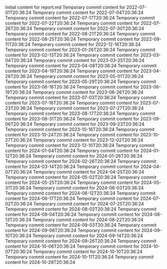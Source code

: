 Initial content for report.md
Temporary commit content for 2022-07-01T20:36:24
Temporary commit content for 2022-07-04T20:36:24
Temporary commit content for 2022-07-17T20:36:24
Temporary commit content for 2022-07-22T20:36:24
Temporary commit content for 2022-07-26T20:36:24
Temporary commit content for 2022-07-30T20:36:24
Temporary commit content for 2022-08-21T20:36:24
Temporary commit content for 2022-08-25T20:36:24
Temporary commit content for 2022-09-11T20:36:24
Temporary commit content for 2022-12-16T20:36:24
Temporary commit content for 2023-01-26T20:36:24
Temporary commit content for 2023-02-13T20:36:24
Temporary commit content for 2023-03-04T20:36:24
Temporary commit content for 2023-03-25T20:36:24
Temporary commit content for 2023-04-08T20:36:24
Temporary commit content for 2023-04-19T20:36:24
Temporary commit content for 2023-04-28T20:36:24
Temporary commit content for 2023-05-01T20:36:24
Temporary commit content for 2023-05-29T20:36:24
Temporary commit content for 2023-06-16T20:36:24
Temporary commit content for 2023-06-19T20:36:24
Temporary commit content for 2023-06-26T20:36:24
Temporary commit content for 2023-07-03T20:36:24
Temporary commit content for 2023-07-16T20:36:24
Temporary commit content for 2023-07-23T20:36:24
Temporary commit content for 2023-07-27T20:36:24
Temporary commit content for 2023-08-17T20:36:24
Temporary commit content for 2023-08-31T20:36:24
Temporary commit content for 2023-09-06T20:36:24
Temporary commit content for 2023-09-23T20:36:24
Temporary commit content for 2023-10-16T20:36:24
Temporary commit content for 2023-10-24T20:36:24
Temporary commit content for 2023-10-27T20:36:24
Temporary commit content for 2023-12-02T20:36:24
Temporary commit content for 2023-12-10T20:36:24
Temporary commit content for 2024-01-04T20:36:24
Temporary commit content for 2024-01-12T20:36:24
Temporary commit content for 2024-01-26T20:36:24
Temporary commit content for 2024-02-26T20:36:24
Temporary commit content for 2024-03-14T20:36:24
Temporary commit content for 2024-04-07T20:36:24
Temporary commit content for 2024-04-25T20:36:24
Temporary commit content for 2024-05-02T20:36:24
Temporary commit content for 2024-05-25T20:36:24
Temporary commit content for 2024-05-31T20:36:24
Temporary commit content for 2024-06-03T20:36:24
Temporary commit content for 2024-06-12T20:36:24
Temporary commit content for 2024-06-17T20:36:24
Temporary commit content for 2024-07-02T20:36:24
Temporary commit content for 2024-07-25T20:36:24
Temporary commit content for 2024-08-02T20:36:24
Temporary commit content for 2024-08-04T20:36:24
Temporary commit content for 2024-08-13T20:36:24
Temporary commit content for 2024-08-22T20:36:24
Temporary commit content for 2024-09-03T20:36:24
Temporary commit content for 2024-09-06T20:36:24
Temporary commit content for 2024-09-10T20:36:24
Temporary commit content for 2024-09-14T20:36:24
Temporary commit content for 2024-09-26T20:36:24
Temporary commit content for 2024-10-06T20:36:24
Temporary commit content for 2024-10-07T20:36:24
Temporary commit content for 2024-10-10T20:36:24
Temporary commit content for 2024-10-11T20:36:24
Temporary commit content for 2024-10-28T20:36:24
